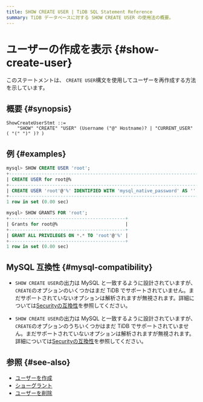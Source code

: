 ```yaml
---
title: SHOW CREATE USER | TiDB SQL Statement Reference
summary: TiDB データベースに対する SHOW CREATE USER の使用法の概要。
---
```


# ユーザーの作成を表示 {#show-create-user}

このステートメントは、 `CREATE USER`構文を使用してユーザーを再作成する方法を示しています。

## 概要 {#synopsis}

```ebnf+diagram
ShowCreateUserStmt ::=
    "SHOW" "CREATE" "USER" (Username ("@" Hostname)? | "CURRENT_USER" ( "(" ")" )? )
```

## 例 {#examples}

```sql
mysql> SHOW CREATE USER 'root';
+--------------------------------------------------------------------------------------------------------------------------+
| CREATE USER for root@%                                                                                                   |
+--------------------------------------------------------------------------------------------------------------------------+
| CREATE USER 'root'@'%' IDENTIFIED WITH 'mysql_native_password' AS '' REQUIRE NONE PASSWORD EXPIRE DEFAULT ACCOUNT UNLOCK |
+--------------------------------------------------------------------------------------------------------------------------+
1 row in set (0.00 sec)

mysql> SHOW GRANTS FOR 'root';
+-------------------------------------------+
| Grants for root@%                         |
+-------------------------------------------+
| GRANT ALL PRIVILEGES ON *.* TO 'root'@'%' |
+-------------------------------------------+
1 row in set (0.00 sec)
```

## MySQL 互換性 {#mysql-compatibility}

<CustomContent platform="tidb">

-   `SHOW CREATE USER`の出力は MySQL と一致するように設計されていますが、 `CREATE`のオプションのいくつかはまだ TiDB でサポートされていません。まだサポートされていないオプションは解析されますが無視されます。詳細については[Securityの互換性](/security-compatibility-with-mysql.md)を参照してください。

</CustomContent>

<CustomContent platform="tidb-cloud">

-   `SHOW CREATE USER`の出力は MySQL と一致するように設計されていますが、 `CREATE`のオプションのうちいくつかはまだ TiDB でサポートされていません。まだサポートされていないオプションは解析されますが無視されます。詳細については[Securityの互換性](https://docs.pingcap.com/tidb/stable/security-compatibility-with-mysql/)を参照してください。

</CustomContent>

## 参照 {#see-also}

-   [ユーザーを作成](/sql-statements/sql-statement-create-user.md)
-   [ショーグラント](/sql-statements/sql-statement-show-grants.md)
-   [ユーザーを削除](/sql-statements/sql-statement-drop-user.md)
